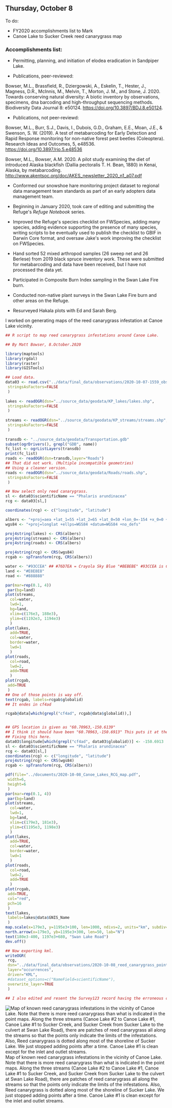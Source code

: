
## Thursday, October 8

To do:

* FY2020 accomplishments list to Mark
* Canoe Lake to Sucker Creek reed canarygrass map

### Accomplishments list:

* Permitting, planning, and initiation of elodea eradication in Sandpiper Lake.

* Publications, peer-reviewed:

Bowser, M.L., Brassfield, R., Dziergowski, A., Eskelin, T., Hester, J., Magness, D.R., McInnis, M., Melvin, T., Morton, J. M., and Stone, J. 2020. Towards conserving natural diversity: A biotic inventory by observations, specimens, dna barcoding and high-throughput sequencing methods. Biodiversity Data Journal 8: e50124. https://doi.org/10.3897/BDJ.8.e50124.

* Publications, not peer-reviewd:

Bowser, M.L., Burr, S.J., Davis, I., Dubois, G.D., Graham, E.E., Moan, J.E., & Swenson, S. W. (2019). A test of metabarcoding for Early Detection and Rapid Response monitoring for non-native forest pest beetles (Coleoptera). Research Ideas and Outcomes, 5, e48536. https://doi.org/10.3897/rio.5.e48536

Bowser, M.L., Bowser, A.M. 2020. A pilot study examining the diet of introduced Alaska blackfish (Dallia pectoralis T. H. Bean, 1880) in Kenai, Alaska, by metabarcoding.
http://www.akentsoc.org/doc/AKES_newsletter_2020_n1_a07.pdf

* Conformed our snowshoe hare monitoring project dataset to regional data management team standards as part of an early adopters data management team.

* Beginning in January 2020, took care of editing and submitting the Refuge's *Refuge Notebook* series.

* Improved the Refuge's species checklist on FWSpecies, adding many species, adding evidence supporting the presence of many species, writing scripts to be eventually used to publish the checklist to GBIF in Darwin Core format, and oversaw Jake's work improving the checklist on FWSpecies.

* Hand sorted 52 mixed arthropod samples (26 sweep net and 26 Berlese) from 2019 black spruce inventory work. These were submitted for metabarcoding and data have been received, but I have not processed the data yet.

* Participated in Composite Burn Index sampling in the Swan Lake Fire burn.

* Conducted non-native plant surveys in the Swan Lake Fire burn and other areas on the Refuge.

* Resurveyed Hakala plots with Ed and Sarah Berg.

I worked on generating maps of the reed canarygrass infestation at Canoe Lake vicinity.

```r
## R script to map reed canarygrass infestations around Canoe Lake.

## By Matt Bowser, 8.October.2020

library(maptools)
library(rgdal)
library(raster)
library(GISTools)

## Load data.
data03 <- read.csv("../data/final_data/observations/2020-10-07-1559_observations.csv",
 stringsAsFactors=FALSE
 )
 
lakes <- readOGR(dsn="../source_data/geodata/KP_lakes/lakes.shp",
 stringsAsFactors=FALSE 
 )
 
streams <- readOGR(dsn="../source_data/geodata/KP_streams/streams.shp",
 stringsAsFactors=FALSE 
 )
 
transdb <- "../source_data/geodata/Transportation.gdb"
subset(ogrDrivers(), grepl("GDB", name))
fc_list <- ogrListLayers(transdb)
print(fc_list)
roads <- readOGR(dsn=transdb,layer="Roads")
## That did not work. (Multiple incompatible geometries)
## Using a cleaner version.
roads <- readOGR(dsn="../source_data/geodata/Roads/roads.shp",
 stringsAsFactors=FALSE 
 )

## Now select only reed canarygrass.
sl <- data03$scientificName == "Phalaris arundinacea"
rcg <- data03[sl,]

coordinates(rcg) <- c("longitude", "latitude")

albers <- "+proj=aea +lat_1=55 +lat_2=65 +lat_0=50 +lon_0=-154 +x_0=0 +y_0=0 +ellps=GRS80 +datum=NAD83 +units=m +no_defs"
wgs84 <- "+proj=longlat +ellps=WGS84 +datum=WGS84 +no_defs"

proj4string(lakes) <- CRS(albers)
proj4string(streams) <- CRS(albers)
proj4string(roads) <- CRS(albers)

proj4string(rcg) <- CRS(wgs84)
rcgab <- spTransform(rcg, CRS(albers))

water <- "#93CCEA" ## #76D7EA = Crayola Sky Blue "#BEBEBE" #93CCEA is Crayola cornflower
land <- "#E8E8E8"
road <- "#888888"

par(mar=rep(0.1, 4)) 
 par(bg=land)
plot(streams,
  col=water,
  lwd=1,
  bg=land,
  xlim=c(176e3, 188e3),
  ylim=c(1192e3, 1194e3)
  )
plot(lakes,
  add=TRUE,
  col=water,
  border=water,
  lwd=1
  )
plot(roads,
  col=road,
  lwd=2,
  add=TRUE
  )
plot(rcgab,
 add=TRUE
 ) 
## One of those points is way off.
text(rcgab, labels=rcgab$globalid)  
## It endes in cf4ad

rcgab@data[which(grepl("cf4ad", rcgab@data$globalid)),]


## GPS location is given as "60.70963,-150.6139"
## I think it should have been "60.70963,-150.6913" This puts it at the portage on Canoe Lake #2.
## Fixing this here.
data03$longitude[which(grepl("cf4ad", data03$globalid))] <- -150.6913
sl <- data03$scientificName == "Phalaris arundinacea"
rcg <- data03[sl,]
coordinates(rcg) <- c("longitude", "latitude")
proj4string(rcg) <- CRS(wgs84)
rcgab <- spTransform(rcg, CRS(albers))

pdf(file="../documents/2020-10-08_Canoe_Lakes_RCG_map.pdf",
 width=6,
 height=6
 )
par(mar=rep(0.1, 4)) 
 par(bg=land)
plot(streams,
  col=water,
  lwd=1,
  bg=land,
  xlim=c(179e3, 181e3),
  ylim=c(1195e3, 1198e3)
  )
plot(lakes,
  add=TRUE,
  col=water,
  border=water,
  lwd=1
  )
plot(roads,
  col=road,
  lwd=2,
  add=TRUE
  )
plot(rcgab,
 add=TRUE,
 col="red",
 pch=16
 ) 
text(lakes,
 labels=lakes@data$GNIS_Name
 )
map.scale(x=179e3, y=1195e3+100, len=1000, ndivs=2, units="km", subdiv=0.5)
north.arrow(x=179e3, yb=1195e3+300, len=50, lab="N")
text(180e3-400, 1197e3+680, "Swan Lake Road")
dev.off() 

## Now exporting kml.
writeOGR(
 rcg, 
 dsn="../data/final_data/observations/2020-10-08_reed_canarygrass_points.kml", 
 layer="occurrences", 
 driver="KML", 
 #dataset_options=c("NameField=scientificName"), 
 overwrite_layer=TRUE
 )
 
## I also edited and resent the Survey123 record having the erroneous coordinate.  
```

![Map of known reed canarygrass infestations in the vicinity of Canoe Lake. Note that there is more reed canarygrass than what is indicated in the point maps. Along the three streams (Canoe Lake #2 to Canoe Lake #1, Canoe Lake #1 to Sucker Creek, and Sucker Creek from Sucker Lake to the culvert at Swan Lake Road), there are patches of reed canarygrass all along the streams so that the points only indicate the limits of the infestations. Also, Reed canarygrass is dotted along most of the shoreline of Sucker Lake. We just stopped adding points after a time. Canoe Lake #1 is clean except for the inlet and outlet streams.](2020-10-08_Canoe_Lakes_RCG_map.jpg)\
Map of known reed canarygrass infestations in the vicinity of Canoe Lake. Note that there is more reed canarygrass than what is indicated in the point maps. Along the three streams (Canoe Lake #2 to Canoe Lake #1, Canoe Lake #1 to Sucker Creek, and Sucker Creek from Sucker Lake to the culvert at Swan Lake Road), there are patches of reed canarygrass all along the streams so that the points only indicate the limits of the infestations. Also, Reed canarygrass is dotted along most of the shoreline of Sucker Lake. We just stopped adding points after a time. Canoe Lake #1 is clean except for the inlet and outlet streams.


